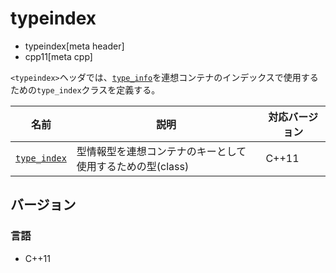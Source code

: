 # typeindex
* typeindex[meta header]
* cpp11[meta cpp]

`<typeindex>`ヘッダでは、[`type_info`](/reference/typeinfo/type_info.md)を連想コンテナのインデックスで使用するための`type_index`クラスを定義する。


| 名前 | 説明 | 対応バージョン |
|-------------------------------------------|-----------------------------------------------------------|-------|
| [`type_index`](typeindex/type_index.md) | 型情報型を連想コンテナのキーとして使用するための型(class) | C++11 |


## バージョン
### 言語
- C++11


